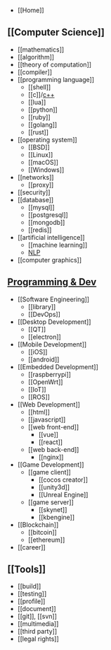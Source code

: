 - [[Home]]


## [[Computer Science]]
- [[mathematics]]
- [[algorithm]]
- [[theory of computation]]
- [[compiler]]
- [[programming language]]
  - [[shell]]
  - [[c]]/[c++](cpp)
  - [[lua]]
  - [[python]]
  - [[ruby]]
  - [[golang]]
  - [[rust]]
- [[operating system]]
  - [[BSD]]
  - [[Linux]]
  - [[macOS]]
  - [[Windows]]
- [[networks]]
  - [[proxy]]
- [[security]]
- [[database]]
  - [[mysql]]
  - [[postgresql]]
  - [[mongodb]]
  - [[redis]]
- [[artificial intelligence]]
  - [[machine learning]]
  - [NLP](natural-language-processing)
- [[computer graphics]]


## [Programming & Dev](programming-and-development)
- [[Software Engineering]]
  - [[library]]
  - [[DevOps]]
- [[Desktop Development]]
  - [[QT]]
  - [[electron]]
- [[Mobile Development]]
  - [[iOS]]
  - [[android]]
- [[Embedded Development]]
  - [[raspberrypi]]
  - [[OpenWrt]]
  - [[IoT]]
  - [[ROS]]
- [[Web Development]]
  - [[html]]
  - [[javascript]]
  - [[web front-end]]
    - [[vue]]
    - [[react]]
  - [[web back-end]]
    - [[nginx]]
- [[Game Development]]
  - [[game client]]
    - [[cocos creator]]
    - [[unity3d]]
    - [[Unreal Engine]]
  - [[game server]]
    - [[skynet]]
    - [[kbengine]]
- [[Blockchain]]
  - [[bitcoin]]
  - [[ethereum]]
- [[career]]


## [[Tools]]
- [[build]]
- [[testing]]
- [[profile]]
- [[document]]
- [[git]], [[svn]]
- [[multimedia]]
- [[third party]]
- [[legal rights]]

